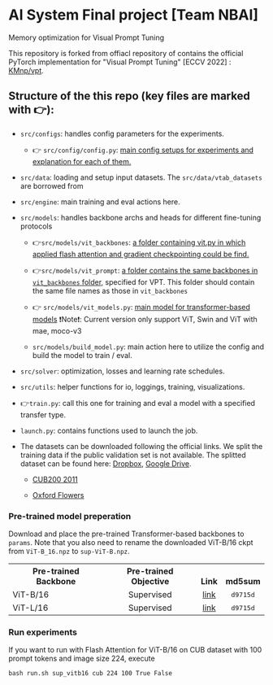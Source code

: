 # AI System Final project [Team NBAI]
Memory optimization for Visual Prompt Tuning

This repository is forked from offiacl repository of contains the official PyTorch implementation for "Visual Prompt Tuning" [ECCV 2022] : [KMnp/vpt](https://github.com/KMnP/vpt).


## Structure of the this repo (key files are marked with 👉):

- `src/configs`: handles config parameters for the experiments.
  
  * 👉 `src/config/config.py`: <u>main config setups for experiments and explanation for each of them. </u> 

- `src/data`: loading and setup input datasets. The `src/data/vtab_datasets` are borrowed from 


- `src/engine`: main training and eval actions here.

- `src/models`: handles backbone archs and heads for different fine-tuning protocols 
    * 👉`src/models/vit_backbones`: <u>a folder containing vit.py in which applied flash attention and gradient checkpointing could be find.</u>
    * 👉`src/models/vit_prompt`: <u>a folder contains the same backbones in `vit_backbones` folder,</u> specified for VPT. This folder should contain the same file names as those in  `vit_backbones`

    * 👉 `src/models/vit_models.py`: <u>main model for transformer-based models</u> ❗️Note❗️: Current version only support ViT, Swin and ViT with mae, moco-v3

    * `src/models/build_model.py`: main action here to utilize the config and build the model to train / eval.

- `src/solver`: optimization, losses and learning rate schedules.  
- `src/utils`: helper functions for io, loggings, training, visualizations. 
- 👉`train.py`: call this one for training and eval a model with a specified transfer type.
- `launch.py`: contains functions used to launch the job.



- The datasets can be downloaded following the official links. We split the training data if the public validation set is not available. The splitted dataset can be found here: [Dropbox](https://cornell.box.com/v/vptfgvcsplits), [Google Drive](https://drive.google.com/drive/folders/1mnvxTkYxmOr2W9QjcgS64UBpoJ4UmKaM?usp=sharing). 

  - [CUB200 2011](http://www.vision.caltech.edu/visipedia/CUB-200-2011.html)

  - [Oxford Flowers](https://www.robots.ox.ac.uk/~vgg/data/flowers/)

  
### Pre-trained model preperation

Download and place the pre-trained Transformer-based backbones to `params`. Note that you also need to rename the downloaded ViT-B/16 ckpt from `ViT-B_16.npz` to `sup-ViT-B.npz`.

<table><tbody>
<!-- START TABLE -->
<!-- TABLE HEADER -->
<th valign="bottom">Pre-trained Backbone</th>
<th valign="bottom">Pre-trained Objective</th>
<th valign="bottom">Link</th>
<th valign="bottom">md5sum</th>
<!-- TABLE BODY -->
<tr><td align="left">ViT-B/16</td>
<td align="center">Supervised</td>
<td align="center"><a href="https://storage.googleapis.com/vit_models/imagenet21k/ViT-B_16.npz">link</a></td>
<td align="center"><tt>d9715d</tt></td>
</tr>
<tr><td align="left">ViT-L/16</td>
<td align="center">Supervised</td>
<td align="center"><a href="https://storage.googleapis.com/vit_models/imagenet21k/ViT-L_16.npz">link</a></td>
<td align="center"><tt>d9715d</tt></td>
</tr>
</tbody></table>

### Run experiments
If you want to run with Flash Attention for ViT-B/16 on CUB dataset with 100 prompt tokens and image size 224, execute
```
bash run.sh sup_vitb16 cub 224 100 True False
```